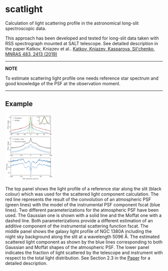 # scatlight
Calculation of light scattering profile in the astronomical long-slit spectroscopic data.


This approach has been developed and tested for long-slit data taken with RSS spectrograph mounted at SALT telescope. See detailed description in the paper Katkov, Kniazev et al..
[Katkov, Kniazev, Kasparova, Sil'chenko, MNRAS 483, 2413 (2019)](https://ui.adsabs.harvard.edu/abs/2019MNRAS.483.2413K/abstract)

---
**NOTE**

To estimate scattering light profile one needs reference star spectrum and good knowledge of the PSF at the observation moment.

---


## Example

<img src="https://github.com/ivan-katkov/scatlight/blob/master/pic_example.png" width="30%" height="30%" alt="Example of scattered light calculation">

The top panel shows the light profile of a reference star along the slit (black colour) which was used for the scattered light component calculation.
The red line represents the result of the convolution of an atmospheric PSF (green lines) with the model of the instrumental PSF component fscat (blue lines).
Two different parameterizations for the atmospheric PSF have been used.
The Gaussian one is shown with a solid line and the Moffat one with a dashed line.
Both parameterizations provide a different estimation of an additive component of the instrumental scattering function fscat.
The middle panel shows the galaxy light profile of NGC 1380A including the night sky background along the slit at a wavelength 5096 Å.
The estimated scattered light component as shown by the blue lines corresponding
to both Gaussian and Moffat shapes of the atmospheric PSF.
The lower panel indicates the fraction of light scattered by the telescope and instrument with respect to the total light distribution.
See Section 2.3 in the [Paper](https://ui.adsabs.harvard.edu/abs/2019MNRAS.483.2413K/abstract) for a detailed description.


